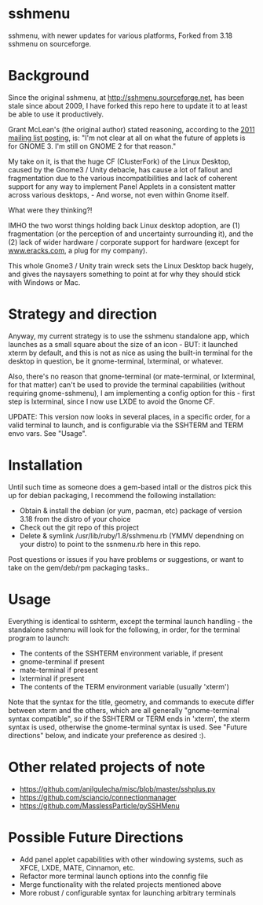 sshmenu
=======

sshmenu, with newer updates for various platforms, Forked from 3.18 sshmenu on sourceforge.


Background
==========

Since the original sshmenu, at http://sshmenu.sourceforge.net, has been stale since about 2009, I have forked this repo here to update it to at least be able to use it productively.

Grant McLean's (the original author) stated reasoning, according to the [2011 mailing list posting](http://sourceforge.net/mailarchive/forum.php?thread_name=20111122230211.GB7568%40apollo.cpu.lublin.pl&forum_name=sshmenu-users), is:
"I'm not clear at all on what the future of applets is for GNOME 3.  I'm still on GNOME 2 for that reason."

My take on it, is that the huge CF (ClusterFork) of the Linux Desktop, caused by the Gnome3 / Unity debacle, has cause a lot of fallout and fragmentation due to the various incompatibilities and lack of coherent support for any way to implement Panel Applets in a consistent matter across various desktops, - And worse, not even within Gnome itself.

What were they thinking?!

IMHO the two worst things holding back Linux desktop adoption, are (1) fragmentation (or the perception of and uncertainty surrounding it), and the (2) lack of wider hardware / corporate support for hardware (except for www.eracks.com, a plug for my company).

This whole Gnome3 / Unity train wreck sets the Linux Desktop back hugely, and gives the naysayers something to point at for why they should stick with Windows or Mac.


Strategy and direction
======================

Anyway, my current strategy is to use the sshmenu standalone app, which launches as a small square about the size of an icon - BUT: it launched xterm by default, and this is not as nice as using the built-in terminal for the desktop in question, be it gnome-terminal, lxterminal, or whatever.

Also, there's no reason that gnome-terminal (or mate-terminal, or lxterminal, for that matter) can't be used to provide the terminal capabilities (without requiring gnome-sshmenu), I am implementing a config option for this - first step is lxterminal, since I now use LXDE to avoid the Gnome CF.

UPDATE: This version now looks in several places, in a specific order, for a valid terminal to launch, and is configurable via the SSHTERM and TERM envo vars.  See "Usage".


Installation
============

Until such time as someone does a gem-based intall or the distros pick this up for debian packaging, I recommend the following installation:

- Obtain & install the debian (or yum, pacman, etc) package of version 3.18 from the distro of your choice
- Check out the git repo of this project
- Delete & symlink /usr/lib/ruby/1.8/sshmenu.rb (YMMV dependning on your distro) to point to the ssnmenu.rb here in this repo.

Post questions or issues if you have problems or suggestions, or want to take on the gem/deb/rpm packaging tasks..


Usage
=====

Everything is identical to sshterm, except the terminal launch handling - the standalone sshmenu will look for the following, in order, for the terminal program to launch:

- The contents of the SSHTERM environment variable, if present
- gnome-terminal if present
- mate-terminal if present
- lxterminal if present
- The contents of the TERM environment variable (usually 'xterm')

Note that the syntax for the title, geometry, and commands to execute differ between xterm and the others, which are all generally "gnome-terminal syntax compatible", so if the SSHTERM or TERM ends in 'xterm', the xterm syntax is used, otherwise the gnome-terminal syntax is used. See "Future directions" below, and indicate your preference as desired :).


Other related projects of note
==============================

- https://github.com/anilgulecha/misc/blob/master/sshplus.py
- https://github.com/sciancio/connectionmanager
- https://github.com/MasslessParticle/pySSHMenu


Possible Future Directions
==========================

 - Add panel applet capabilities with other windowing systems, such as XFCE, LXDE, MATE, Cinnamon, etc.
 - Refactor more terminal launch options into the connfig file 
 - Merge functionality with the related projects mentioned above
 - More robust / configurable syntax for launching arbitrary terminals
